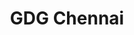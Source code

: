 ---
title : "GDG Chennai"
logo : "assets/images/community_partners/gdgchennai.png"
twitter : "GDGChennai"
---